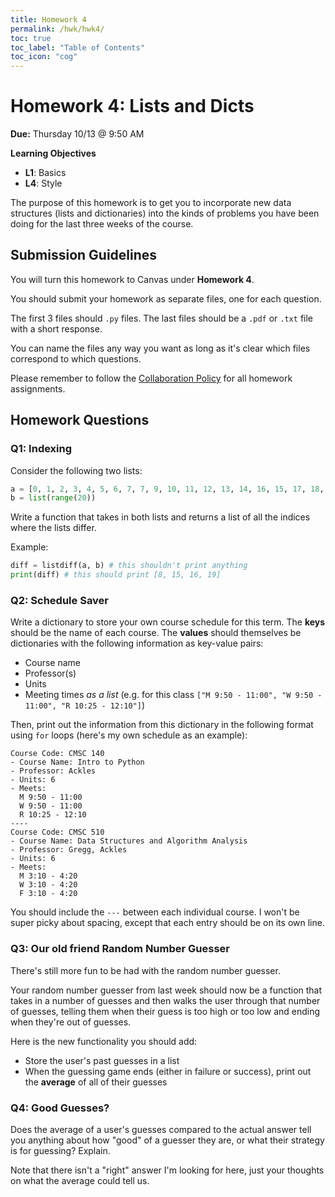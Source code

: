 ```yaml
---
title: Homework 4
permalink: /hwk/hwk4/
toc: true
toc_label: "Table of Contents"
toc_icon: "cog"
---
```


# Homework 4: Lists and Dicts


**Due:** Thursday 10/13 @ 9:50 AM

**Learning Objectives**

- **L1**: Basics
- **L4**: Style

The purpose of this homework is to get you to incorporate new data structures (lists and dictionaries) into the kinds of problems you have been doing for the last three weeks of the course. 

## Submission Guidelines

You will turn this homework to Canvas under **Homework 4**. 

You should submit your homework as separate files, one for each question. 

The first 3 files should `.py` files. The last files should be a `.pdf` or `.txt` file with a short response. 

You can name the files any way you want as long as it's clear which files correspond to which questions. 

Please remember to follow the [Collaboration Policy](https://alackles.github.io/CMSC-140-FS-22/syllabus/#collaboration-and-plagiarism) for all homework assignments.

## Homework Questions

### Q1: Indexing

Consider the following two lists:

```py
a = [0, 1, 2, 3, 4, 5, 6, 7, 7, 9, 10, 11, 12, 13, 14, 16, 15, 17, 18, 18]
b = list(range(20))
```

Write a function that takes in both lists and returns a list of all the indices where the lists differ. 

Example:

```py
diff = listdiff(a, b) # this shouldn't print anything
print(diff) # this should print [8, 15, 16, 19]
```

### Q2: Schedule Saver

Write a dictionary to store your own course schedule for this term. The **keys** should be the name of each course. The **values** should themselves be dictionaries with the following information as key-value pairs:

- Course name
- Professor(s) 
- Units 
- Meeting times _as a list_ (e.g. for this class `["M 9:50 - 11:00", "W 9:50 - 11:00", "R 10:25 - 12:10"]`)

Then, print out the information from this dictionary in the following format using `for` loops (here's my own schedule as an example):

```
Course Code: CMSC 140
- Course Name: Intro to Python
- Professor: Ackles
- Units: 6
- Meets:
  M 9:50 - 11:00
  W 9:50 - 11:00
  R 10:25 - 12:10
----
Course Code: CMSC 510
- Course Name: Data Structures and Algorithm Analysis
- Professor: Gregg, Ackles
- Units: 6
- Meets:
  M 3:10 - 4:20
  W 3:10 - 4:20 
  F 3:10 - 4:20
```

You should include the `---` between each individual course. I won't be super picky about spacing, except that each entry should be on its own line. 


### Q3: Our old friend Random Number Guesser

There's still more fun to be had with the random number guesser. 

Your random number guesser from last week should now be a function that takes in a number of guesses and then walks the user through that number of guesses, telling them when their guess is too high or too low and ending when they're out of guesses. 

Here is the new functionality you should add:

- Store the user's past guesses in a list
- When the guessing game ends (either in failure or success), print out the **average** of all of their guesses

### Q4: Good Guesses?

Does the average of a user's guesses compared to the actual answer tell you anything about how "good" of a guesser they are, or what their strategy is for guessing? Explain. 

Note that there isn't a "right" answer I'm looking for here, just your thoughts on what the average could tell us. 
